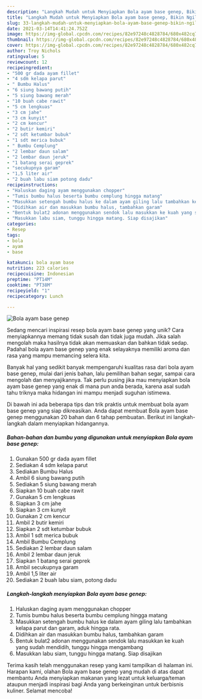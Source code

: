 ```yaml
---
description: "Langkah Mudah untuk Menyiapkan Bola ayam base genep, Bikin Ngiler"
title: "Langkah Mudah untuk Menyiapkan Bola ayam base genep, Bikin Ngiler"
slug: 33-langkah-mudah-untuk-menyiapkan-bola-ayam-base-genep-bikin-ngiler
date: 2021-03-14T14:41:24.752Z
image: https://img-global.cpcdn.com/recipes/82e97248c4828784/680x482cq70/bola-ayam-base-genep-foto-resep-utama.jpg
thumbnail: https://img-global.cpcdn.com/recipes/82e97248c4828784/680x482cq70/bola-ayam-base-genep-foto-resep-utama.jpg
cover: https://img-global.cpcdn.com/recipes/82e97248c4828784/680x482cq70/bola-ayam-base-genep-foto-resep-utama.jpg
author: Troy Nichols
ratingvalue: 5
reviewcount: 12
recipeingredient:
- "500 gr dada ayam fillet"
- "4 sdm kelapa parut"
- " Bumbu Halus"
- "6 siung bawang putih"
- "5 siung bawang merah"
- "10 buah cabe rawit"
- "5 cm lengkuas"
- "3 cm jahe"
- "3 cm kunyit"
- "2 cm kencur"
- "2 butir kemiri"
- "2 sdt ketumbar bubuk"
- "1 sdt merica bubuk"
- " Bumbu Cemplung"
- "2 lembar daun salam"
- "2 lembar daun jeruk"
- "1 batang serai geprek"
- "secukupnya garam"
- "1,5 liter air"
- "2 buah labu siam potong dadu"
recipeinstructions:
- "Haluskan daging ayam menggunakan chopper"
- "Tumis bumbu halus beserta bumbu cemplung hingga matang"
- "Masukkan setengah bumbu halus ke dalam ayam giling lalu tambahkan kelapa parut dan garam, aduk hingga rata."
- "Didihkan air dan masukkan bumbu halus, tambahkan garam"
- "Bentuk bulat2 adonan menggunakan sendok lalu masukkan ke kuah yang sudah mendidih, tunggu hingga mengambang"
- "Masukkan labu siam, tunggu hingga matang. Siap disajikan"
categories:
- Resep
tags:
- bola
- ayam
- base

katakunci: bola ayam base 
nutrition: 223 calories
recipecuisine: Indonesian
preptime: "PT14M"
cooktime: "PT38M"
recipeyield: "1"
recipecategory: Lunch

---
```



![Bola ayam base genep](https://img-global.cpcdn.com/recipes/82e97248c4828784/680x482cq70/bola-ayam-base-genep-foto-resep-utama.jpg)

Sedang mencari inspirasi resep bola ayam base genep yang unik? Cara menyiapkannya memang tidak susah dan tidak juga mudah. Jika salah mengolah maka hasilnya tidak akan memuaskan dan bahkan tidak sedap. Padahal bola ayam base genep yang enak selayaknya memiliki aroma dan rasa yang mampu memancing selera kita.

Banyak hal yang sedikit banyak mempengaruhi kualitas rasa dari bola ayam base genep, mulai dari jenis bahan, lalu pemilihan bahan segar, sampai cara mengolah dan menyajikannya. Tak perlu pusing jika mau menyiapkan bola ayam base genep yang enak di mana pun anda berada, karena asal sudah tahu triknya maka hidangan ini mampu menjadi suguhan istimewa.




Di bawah ini ada beberapa tips dan trik praktis untuk membuat bola ayam base genep yang siap dikreasikan. Anda dapat membuat Bola ayam base genep menggunakan 20 bahan dan 6 tahap pembuatan. Berikut ini langkah-langkah dalam menyiapkan hidangannya.

<!--inarticleads1-->

##### Bahan-bahan dan bumbu yang digunakan untuk menyiapkan Bola ayam base genep:

1. Gunakan 500 gr dada ayam fillet
1. Sediakan 4 sdm kelapa parut
1. Sediakan  Bumbu Halus
1. Ambil 6 siung bawang putih
1. Sediakan 5 siung bawang merah
1. Siapkan 10 buah cabe rawit
1. Gunakan 5 cm lengkuas
1. Siapkan 3 cm jahe
1. Siapkan 3 cm kunyit
1. Gunakan 2 cm kencur
1. Ambil 2 butir kemiri
1. Siapkan 2 sdt ketumbar bubuk
1. Ambil 1 sdt merica bubuk
1. Ambil  Bumbu Cemplung
1. Sediakan 2 lembar daun salam
1. Ambil 2 lembar daun jeruk
1. Siapkan 1 batang serai geprek
1. Ambil secukupnya garam
1. Ambil 1,5 liter air
1. Sediakan 2 buah labu siam, potong dadu




<!--inarticleads2-->

##### Langkah-langkah menyiapkan Bola ayam base genep:

1. Haluskan daging ayam menggunakan chopper
1. Tumis bumbu halus beserta bumbu cemplung hingga matang
1. Masukkan setengah bumbu halus ke dalam ayam giling lalu tambahkan kelapa parut dan garam, aduk hingga rata.
1. Didihkan air dan masukkan bumbu halus, tambahkan garam
1. Bentuk bulat2 adonan menggunakan sendok lalu masukkan ke kuah yang sudah mendidih, tunggu hingga mengambang
1. Masukkan labu siam, tunggu hingga matang. Siap disajikan




Terima kasih telah menggunakan resep yang kami tampilkan di halaman ini. Harapan kami, olahan Bola ayam base genep yang mudah di atas dapat membantu Anda menyiapkan makanan yang lezat untuk keluarga/teman ataupun menjadi inspirasi bagi Anda yang berkeinginan untuk berbisnis kuliner. Selamat mencoba!
